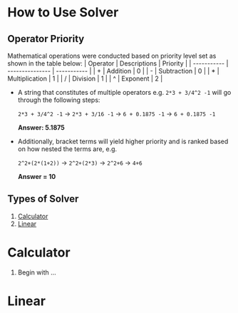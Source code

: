 # How to Use Solver

## Operator Priority

Mathematical operations were conducted based on priority level set as shown in the table below:
| Operator    | Descriptions    | Priority    |
| ----------- | --------------- | ----------- |
| +           | Addition        | 0           |
| -           | Subtraction     | 0           |
| *           | Multiplication  | 1           |
| /           | Division        | 1           |
| ^           | Exponent        | 2           |

* A string that constitutes of multiple operators e.g. `2*3 + 3/4^2 -1` will go through the following steps:

    `2*3 + 3/4^2 -1` -> `2*3 + 3/16 -1` -> `6 + 0.1875 -1` -> `6 + 0.1875 -1`

    **Answer: 5.1875**

* Additionally, bracket terms will yield higher priority and is ranked based on how nested the terms are, e.g.

    `2^2+(2*(1+2))` -> `2^2+(2*3)` -> `2^2+6` -> `4+6`

    **Answer = 10**

## Types of Solver

1. [Calculator](#calculator)
2. [Linear](#linear)

# Calculator

1. Begin with ...

# Linear
